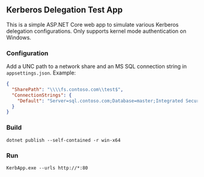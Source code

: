 ## Kerberos Delegation Test App

This is a simple ASP.NET Core web app to simulate various Kerberos delegation configurations.  Only supports kernel mode authentication on Windows.

### Configuration

Add a UNC path to a network share and an MS SQL connection string in `appsettings.json`.  Example:

```json
{
  "SharePath": "\\\\fs.contoso.com\\test$",
  "ConnectionStrings": {
    "Default": "Server=sql.contoso.com;Database=master;Integrated Security=true;trustServerCertificate=true;"
  }
}
```

### Build

```
dotnet publish --self-contained -r win-x64
```

### Run
```
KerbApp.exe --urls http://*:80
```